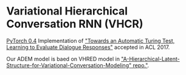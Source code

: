 # Variational Hierarchical Conversation RNN (VHCR)
[PyTorch 0.4](https://github.com/pytorch/pytorch) Implementation of ["Towards an Automatic Turing Test, Learning to Evaluate Dialogue Responses"](https://arxiv.org/abs/1708.07149) accepted in ACL 2017.

Our ADEM model is baed on VHRED model in ["A-Hierarchical-Latent-Structure-for-Variational-Conversation-Modeling" repo."](https://github.com/ctr4si/A-Hierarchical-Latent-Structure-for-Variational-Conversation-Modeling).
